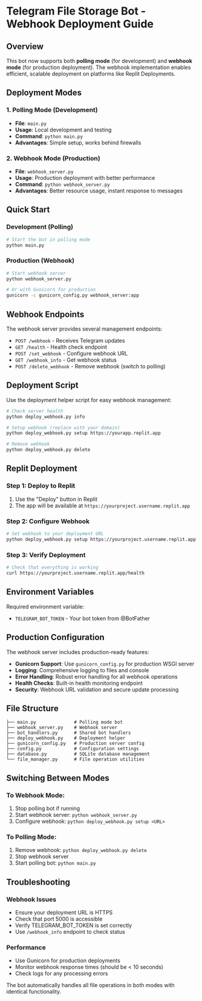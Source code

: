 # Telegram File Storage Bot - Webhook Deployment Guide

## Overview

This bot now supports both **polling mode** (for development) and **webhook mode** (for production deployment). The webhook implementation enables efficient, scalable deployment on platforms like Replit Deployments.

## Deployment Modes

### 1. Polling Mode (Development)
- **File**: `main.py`
- **Usage**: Local development and testing
- **Command**: `python main.py`
- **Advantages**: Simple setup, works behind firewalls

### 2. Webhook Mode (Production)
- **File**: `webhook_server.py`
- **Usage**: Production deployment with better performance
- **Command**: `python webhook_server.py`
- **Advantages**: Better resource usage, instant response to messages

## Quick Start

### Development (Polling)
```bash
# Start the bot in polling mode
python main.py
```

### Production (Webhook)
```bash
# Start webhook server
python webhook_server.py

# Or with Gunicorn for production
gunicorn -c gunicorn_config.py webhook_server:app
```

## Webhook Endpoints

The webhook server provides several management endpoints:

- `POST /webhook` - Receives Telegram updates
- `GET /health` - Health check endpoint  
- `POST /set_webhook` - Configure webhook URL
- `GET /webhook_info` - Get webhook status
- `POST /delete_webhook` - Remove webhook (switch to polling)

## Deployment Script

Use the deployment helper script for easy webhook management:

```bash
# Check server health
python deploy_webhook.py info

# Setup webhook (replace with your domain)
python deploy_webhook.py setup https://yourapp.replit.app

# Remove webhook 
python deploy_webhook.py delete
```

## Replit Deployment

### Step 1: Deploy to Replit
1. Use the "Deploy" button in Replit
2. The app will be available at `https://yourproject.username.replit.app`

### Step 2: Configure Webhook
```bash
# Set webhook to your deployment URL
python deploy_webhook.py setup https://yourproject.username.replit.app
```

### Step 3: Verify Deployment
```bash
# Check that everything is working
curl https://yourproject.username.replit.app/health
```

## Environment Variables

Required environment variable:
- `TELEGRAM_BOT_TOKEN` - Your bot token from @BotFather

## Production Configuration

The webhook server includes production-ready features:

- **Gunicorn Support**: Use `gunicorn_config.py` for production WSGI server
- **Logging**: Comprehensive logging to files and console
- **Error Handling**: Robust error handling for all webhook operations  
- **Health Checks**: Built-in health monitoring endpoint
- **Security**: Webhook URL validation and secure update processing

## File Structure

```
├── main.py              # Polling mode bot
├── webhook_server.py    # Webhook server
├── bot_handlers.py      # Shared bot handlers
├── deploy_webhook.py    # Deployment helper
├── gunicorn_config.py   # Production server config
├── config.py            # Configuration settings
├── database.py          # SQLite database management
└── file_manager.py      # File operation utilities
```

## Switching Between Modes

### To Webhook Mode:
1. Stop polling bot if running
2. Start webhook server: `python webhook_server.py`
3. Configure webhook: `python deploy_webhook.py setup <URL>`

### To Polling Mode:
1. Remove webhook: `python deploy_webhook.py delete`
2. Stop webhook server
3. Start polling bot: `python main.py`

## Troubleshooting

### Webhook Issues
- Ensure your deployment URL is HTTPS
- Check that port 5000 is accessible
- Verify TELEGRAM_BOT_TOKEN is set correctly
- Use `/webhook_info` endpoint to check status

### Performance
- Use Gunicorn for production deployments
- Monitor webhook response times (should be < 10 seconds)
- Check logs for any processing errors

The bot automatically handles all file operations in both modes with identical functionality.
